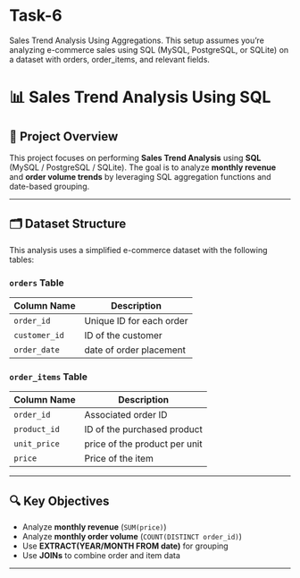 # Task-6
Sales Trend Analysis Using Aggregations. This setup assumes you’re analyzing e-commerce sales using SQL (MySQL, PostgreSQL, or SQLite) on a dataset with orders, order_items, and relevant fields.
# 📊 Sales Trend Analysis Using SQL

## 🧩 Project Overview
This project focuses on performing **Sales Trend Analysis** using **SQL** (MySQL / PostgreSQL / SQLite). The goal is to analyze **monthly revenue** and **order volume trends** by leveraging SQL aggregation functions and date-based grouping.

---

## 🗂️ Dataset Structure

This analysis uses a simplified e-commerce dataset with the following tables:

### `orders` Table
| Column Name              | Description                      |
|--------------------------|----------------------------------|
| `order_id`               | Unique ID for each order         |
| `customer_id`            | ID of the customer               |
| `order_date`             | date of order placement      |

### `order_items` Table
| Column Name  | Description                   |
|--------------|-------------------------------|
| `order_id`   | Associated order ID           |
| `product_id` | ID of the purchased product   |
| `unit_price` | price of the product per unit |
| `price`      | Price of the item             |

---

## 🔍 Key Objectives

- Analyze **monthly revenue** (`SUM(price)`)
- Analyze **monthly order volume** (`COUNT(DISTINCT order_id)`)
- Use **EXTRACT(YEAR/MONTH FROM date)** for grouping
- Use **JOINs** to combine order and item data

---


